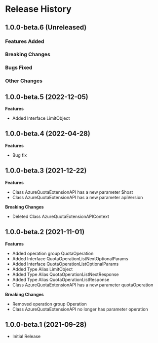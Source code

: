 # Release History

## 1.0.0-beta.6 (Unreleased)

### Features Added

### Breaking Changes

### Bugs Fixed

### Other Changes

## 1.0.0-beta.5 (2022-12-05)
    
**Features**

  - Added Interface LimitObject
    
## 1.0.0-beta.4 (2022-04-28)

**Features**

  - Bug fix

## 1.0.0-beta.3 (2021-12-22)
    
**Features**

  - Class AzureQuotaExtensionAPI has a new parameter $host
  - Class AzureQuotaExtensionAPI has a new parameter apiVersion

**Breaking Changes**

  - Deleted Class AzureQuotaExtensionAPIContext
    
## 1.0.0-beta.2 (2021-11-01)
    
**Features**

  - Added operation group QuotaOperation
  - Added Interface QuotaOperationListNextOptionalParams
  - Added Interface QuotaOperationListOptionalParams
  - Added Type Alias LimitObject
  - Added Type Alias QuotaOperationListNextResponse
  - Added Type Alias QuotaOperationListResponse
  - Class AzureQuotaExtensionAPI has a new parameter quotaOperation

**Breaking Changes**

  - Removed operation group Operation
  - Class AzureQuotaExtensionAPI no longer has parameter operation
    
## 1.0.0-beta.1 (2021-09-28)

  - Initial Release
